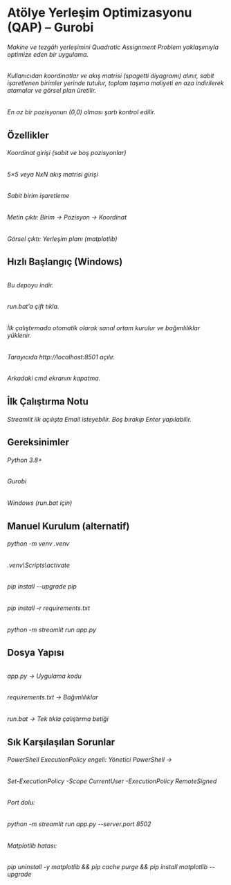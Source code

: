# Atölye Yerleşim Optimizasyonu (QAP) – Gurobi

###### Makine ve tezgâh yerleşimini Quadratic Assignment Problem yaklaşımıyla optimize eden bir uygulama.

###### Kullanıcıdan koordinatlar ve akış matrisi (spagetti diyagramı) alınır, sabit işaretlenen birimler yerinde tutulur, toplam taşıma maliyeti en aza indirilerek atamalar ve görsel plan üretilir.

###### En az bir pozisyonun (0,0) olması şartı kontrol edilir.

## 

## Özellikler



###### Koordinat girişi (sabit ve boş pozisyonlar)

###### 

###### 5×5 veya NxN akış matrisi girişi

###### 

###### Sabit birim işaretleme

###### 

###### Metin çıktı: Birim → Pozisyon → Koordinat

###### 

###### Görsel çıktı: Yerleşim planı (matplotlib)



## Hızlı Başlangıç (Windows)

###### 

###### Bu depoyu indir.

###### 

###### run.bat’a çift tıkla.

###### 

###### İlk çalıştırmada otomatik olarak sanal ortam kurulur ve bağımlılıklar yüklenir.

###### 

###### Tarayıcıda http://localhost:8501 açılır.



###### Arkadaki cmd ekranını kapatma.

## 

## İlk Çalıştırma Notu

###### Streamlit ilk açılışta Email isteyebilir. Boş bırakıp Enter yapılabilir.



## Gereksinimler

###### Python 3.8+

###### 

###### Gurobi

###### 

###### Windows (run.bat için)

## 

## Manuel Kurulum (alternatif)



###### python -m venv .venv

###### .venv\\Scripts\\activate

###### pip install --upgrade pip

###### pip install -r requirements.txt

###### python -m streamlit run app.py



## Dosya Yapısı

###### 

###### app.py → Uygulama kodu

###### 

###### requirements.txt → Bağımlılıklar

###### 

###### run.bat → Tek tıkla çalıştırma betiği

## 

## Sık Karşılaşılan Sorunlar



###### PowerShell ExecutionPolicy engeli: Yönetici PowerShell →

###### Set-ExecutionPolicy -Scope CurrentUser -ExecutionPolicy RemoteSigned

###### 

###### Port dolu:

###### python -m streamlit run app.py --server.port 8502

###### 

###### Matplotlib hatası:

###### pip uninstall -y matplotlib \&\& pip cache purge \&\& pip install matplotlib --upgrade

